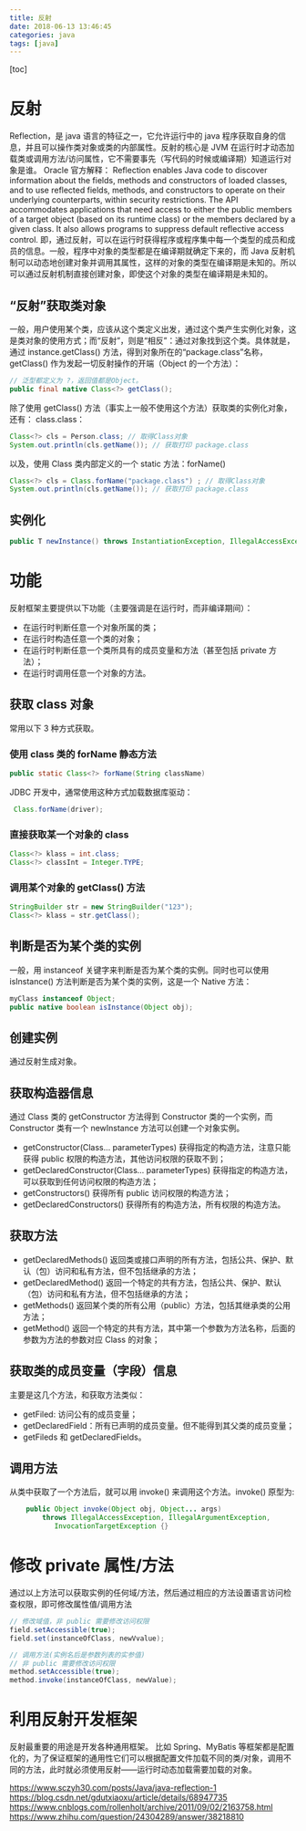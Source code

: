 ```yaml
---
title: 反射
date: 2018-06-13 13:46:45
categories: java
tags: [java]
---
```

[toc]
# 反射
Reflection，是 java 语言的特征之一，它允许运行中的 java 程序获取自身的信息，并且可以操作类对象或类的内部属性。反射的核心是 JVM 在运行时才动态加载类或调用方法/访问属性，它不需要事先（写代码的时候或编译期）知道运行对象是谁。
Oracle 官方解释：
Reflection enables Java code to discover information about the fields, methods and constructors of loaded classes, and to use reflected fields, methods, and constructors to operate on their underlying counterparts, within security restrictions.
The API accommodates applications that need access to either the public members of a target object (based on its runtime class) or the members declared by a given class. It also allows programs to suppress default reflective access control.
即，通过反射，可以在运行时获得程序或程序集中每一个类型的成员和成员的信息。一般，程序中对象的类型都是在编译期就确定下来的，而 Java 反射机制可以动态地创建对象并调用其属性，这样的对象的类型在编译期是未知的。所以可以通过反射机制直接创建对象，即使这个对象的类型在编译期是未知的。

## “反射”获取类对象
一般，用户使用某个类，应该从这个类定义出发，通过这个类产生实例化对象，这是类对象的使用方式；而“反射”，则是“相反”：通过对象找到这个类。具体就是，通过 instance.getClass() 方法，得到对象所在的“package.class”名称，getClass() 作为发起一切反射操作的开端（Object 的一个方法）：
```java
// 泛型都定义为 ?，返回值都是Object。
public final native Class<?> getClass();
```
除了使用 getClass() 方法（事实上一般不使用这个方法）获取类的实例化对象，还有：
class.class：
```java
Class<?> cls = Person.class; // 取得Class对象
System.out.println(cls.getName()); // 获取打印 package.class
```
以及，使用 Class 类内部定义的一个 static 方法：forName()
```java
Class<?> cls = Class.forName("package.class") ; // 取得Class对象
System.out.println(cls.getName()); // 获取打印 package.class
```

## 实例化
```java
public T newInstance() throws InstantiationException, IllegalAccessException {}
```

# 功能
反射框架主要提供以下功能（主要强调是在运行时，而非编译期间）：
* 在运行时判断任意一个对象所属的类；
* 在运行时构造任意一个类的对象；
* 在运行时判断任意一个类所具有的成员变量和方法（甚至包括 private 方法）；
* 在运行时调用任意一个对象的方法。

## 获取 class 对象
常用以下 3 种方式获取。
### 使用 class 类的 forName 静态方法
```java
public static Class<?> forName(String className)
```
JDBC 开发中，通常使用这种方式加载数据库驱动：
```java
 Class.forName(driver);
 ```

### 直接获取某一个对象的 class
```java
Class<?> klass = int.class;
Class<?> classInt = Integer.TYPE;
 ```

### 调用某个对象的 getClass() 方法
```java
StringBuilder str = new StringBuilder("123");
Class<?> klass = str.getClass();
```


## 判断是否为某个类的实例
一般，用 instanceof 关键字来判断是否为某个类的实例。同时也可以使用 isInstance() 方法判断是否为某个类的实例，这是一个 Native 方法：	
```java
myClass instanceof Object;
public native boolean isInstance(Object obj);
```

## 创建实例
通过反射生成对象。

## 获取构造器信息
通过 Class 类的 getConstructor 方法得到 Constructor 类的一个实例，而 Constructor 类有一个 newInstance 方法可以创建一个对象实例。
* getConstructor(Class… parameterTypes)	
获得指定的构造方法，注意只能获得 public 权限的构造方法，其他访问权限的获取不到；
* getDeclaredConstructor(Class… parameterTypes)	
获得指定的构造方法，可以获取到任何访问权限的构造方法；
* getConstructors()
获得所有 public 访问权限的构造方法；
* getDeclaredConstructors()
获得所有的构造方法，所有权限的构造方法。

## 获取方法
* getDeclaredMethods()
返回类或接口声明的所有方法，包括公共、保护、默认（包）访问和私有方法，但不包括继承的方法；
* getDeclaredMethod()
返回一个特定的共有方法，包括公共、保护、默认（包）访问和私有方法，但不包括继承的方法；
* getMethods()
返回某个类的所有公用（public）方法，包括其继承类的公用方法；
* getMethod()
返回一个特定的共有方法，其中第一个参数为方法名称，后面的参数为方法的参数对应 Class 的对象；

## 获取类的成员变量（字段）信息
主要是这几个方法，和获取方法类似：
* getFiled: 访问公有的成员变量；
* getDeclaredField：所有已声明的成员变量。但不能得到其父类的成员变量；
* getFileds 和 getDeclaredFields。

## 调用方法
从类中获取了一个方法后，就可以用 invoke() 来调用这个方法。invoke() 原型为:
```java
    public Object invoke(Object obj, Object... args)
        throws IllegalAccessException, IllegalArgumentException,
           InvocationTargetException {}
```

# 修改 private 属性/方法
通过以上方法可以获取实例的任何域/方法，然后通过相应的方法设置语言访问检查权限，即可修改属性值/调用方法
```java
// 修改域值，非 public 需要修改访问权限
field.setAccessible(true);
field.set(instanceOfClass, newVvalue);

// 调用方法(实例名后是参数列表的实参值)
// 非 public 需要修改访问权限
method.setAccessible(true);
method.invoke(instanceOfClass, newValue);
```


# 利用反射开发框架
反射最重要的用途是开发各种通用框架。
比如 Spring、MyBatis 等框架都是配置化的，为了保证框架的通用性它们可以根据配置文件加载不同的类/对象，调用不同的方法，此时就必须使用反射——运行时动态加载需要加载的对象。



https://www.sczyh30.com/posts/Java/java-reflection-1
https://blog.csdn.net/gdutxiaoxu/article/details/68947735
https://www.cnblogs.com/rollenholt/archive/2011/09/02/2163758.html
https://www.zhihu.com/question/24304289/answer/38218810
